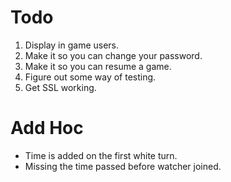 # Todo

1. Display in game users.
2. Make it so you can change your password.
3. Make it so you can resume a game.
4. Figure out some way of testing.
5. Get SSL working.

# Add Hoc

- Time is added on the first white turn.
- Missing the time passed before watcher joined.
